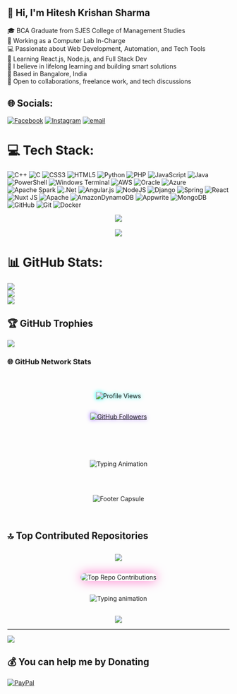 ## 👋 Hi, I'm Hitesh Krishan Sharma

🎓 BCA Graduate from SJES College of Management Studies  
💼 Working as a Computer Lab In-Charge  
💻 Passionate about Web Development, Automation, and Tech Tools  
🔧 Learning React.js, Node.js, and Full Stack Dev  
🧠 I believe in lifelong learning and building smart solutions  
📍 Based in Bangalore, India  
🤝 Open to collaborations, freelance work, and tech discussions



## 🌐 Socials:
[![Facebook](https://img.shields.io/badge/Facebook-%231877F2.svg?logo=Facebook&logoColor=white)](https://facebook.com/hiteshkrsharma) [![Instagram](https://img.shields.io/badge/Instagram-%23E4405F.svg?logo=Instagram&logoColor=white)](https://instagram.com/hiteshkrsharma) [![email](https://img.shields.io/badge/Email-D14836?logo=gmail&logoColor=white)](mailto:Hiteshkrishansharma@gmail.com) 

# 💻 Tech Stack:
![C++](https://img.shields.io/badge/c++-%2300599C.svg?style=for-the-badge&logo=c%2B%2B&logoColor=white) ![C](https://img.shields.io/badge/c-%2300599C.svg?style=for-the-badge&logo=c&logoColor=white) ![CSS3](https://img.shields.io/badge/css3-%231572B6.svg?style=for-the-badge&logo=css3&logoColor=white) ![HTML5](https://img.shields.io/badge/html5-%23E34F26.svg?style=for-the-badge&logo=html5&logoColor=white) ![Python](https://img.shields.io/badge/python-3670A0?style=for-the-badge&logo=python&logoColor=ffdd54) ![PHP](https://img.shields.io/badge/php-%23777BB4.svg?style=for-the-badge&logo=php&logoColor=white) ![JavaScript](https://img.shields.io/badge/javascript-%23323330.svg?style=for-the-badge&logo=javascript&logoColor=%23F7DF1E) ![Java](https://img.shields.io/badge/java-%23ED8B00.svg?style=for-the-badge&logo=openjdk&logoColor=white) ![PowerShell](https://img.shields.io/badge/PowerShell-%235391FE.svg?style=for-the-badge&logo=powershell&logoColor=white) ![Windows Terminal](https://img.shields.io/badge/Windows%20Terminal-%234D4D4D.svg?style=for-the-badge&logo=windows-terminal&logoColor=white) ![AWS](https://img.shields.io/badge/AWS-%23FF9900.svg?style=for-the-badge&logo=amazon-aws&logoColor=white) ![Oracle](https://img.shields.io/badge/Oracle-F80000?style=for-the-badge&logo=oracle&logoColor=white) ![Azure](https://img.shields.io/badge/azure-%230072C6.svg?style=for-the-badge&logo=microsoftazure&logoColor=white) ![Apache Spark](https://img.shields.io/badge/Apache%20Spark-FDEE21?style=for-the-badge&logo=apachespark&logoColor=black) ![.Net](https://img.shields.io/badge/.NET-5C2D91?style=for-the-badge&logo=.net&logoColor=white) ![Angular.js](https://img.shields.io/badge/angular.js-%23E23237.svg?style=for-the-badge&logo=angularjs&logoColor=white) ![NodeJS](https://img.shields.io/badge/node.js-6DA55F?style=for-the-badge&logo=node.js&logoColor=white) ![Django](https://img.shields.io/badge/django-%23092E20.svg?style=for-the-badge&logo=django&logoColor=white) ![Spring](https://img.shields.io/badge/spring-%236DB33F.svg?style=for-the-badge&logo=spring&logoColor=white) ![React](https://img.shields.io/badge/react-%2320232a.svg?style=for-the-badge&logo=react&logoColor=%2361DAFB) ![Nuxt JS](https://img.shields.io/badge/Nuxt-002E3B?style=for-the-badge&logo=nuxt.js&logoColor=#00DC82) ![Apache](https://img.shields.io/badge/apache-%23D42029.svg?style=for-the-badge&logo=apache&logoColor=white) ![AmazonDynamoDB](https://img.shields.io/badge/Amazon%20DynamoDB-4053D6?style=for-the-badge&logo=Amazon%20DynamoDB&logoColor=white) ![Appwrite](https://img.shields.io/badge/Appwrite-%23FD366E.svg?style=for-the-badge&logo=appwrite&logoColor=white) ![MongoDB](https://img.shields.io/badge/MongoDB-%234ea94b.svg?style=for-the-badge&logo=mongodb&logoColor=white) ![GitHub](https://img.shields.io/badge/github-%23121011.svg?style=for-the-badge&logo=github&logoColor=white) ![Git](https://img.shields.io/badge/git-%23F05033.svg?style=for-the-badge&logo=git&logoColor=white) ![Docker](https://img.shields.io/badge/docker-%230db7ed.svg?style=for-the-badge&logo=docker&logoColor=white)
<!-- Snake Game Repo View -->

<div align="center">
  <img src="https://readme-typing-svg.herokuapp.com?font=Fira+Code&size=24&duration=3000&pause=1000&color=0AFFEF&center=true&vCenter=true&width=700&height=45&lines=👨‍💻+while(true)+%7B+code();+%7D;💻+console.log('Hello+World!');🚀+BCA+Final+Year+Student;🔥+Hitesh+Krishan+Sharma+Coding+Life;🧠+Eat+Sleep+Code+Repeat" />
  <br><br>
  <img src="https://capsule-render.vercel.app/api?type=waving&color=0affef&height=100&section=footer&text=Hitesh's%20Dev%20World&fontSize=24&fontAlign=40&fontColor=ffffff" />
</div>






# 📊 GitHub Stats:
![](https://github-readme-stats.vercel.app/api?username=hiteshkrsharma&theme=shadow_green&hide_border=false&include_all_commits=false&count_private=false)<br/>
![](https://nirzak-streak-stats.vercel.app/?user=hiteshkrsharma&theme=shadow_green&hide_border=false)<br/>
![](https://github-readme-stats.vercel.app/api/top-langs/?username=hiteshkrsharma&theme=shadow_green&hide_border=false&include_all_commits=false&count_private=false&layout=compact)

## 🏆 GitHub Trophies
![](https://github-profile-trophy.vercel.app/?username=hiteshkrsharma&theme=radical&no-frame=false&no-bg=true&margin-w=4)


### 🌐 GitHub Network Stats

<div align="center" style="padding: 20px;">

  <!-- ✨ Profile Visitors Badge (Neon Glow Style) -->
  <img 
    src="https://komarev.com/ghpvc/?username=hiteshkrsharma&label=👁️+Visitors&color=0affef&style=for-the-badge" 
    alt="Profile Views" 
    style="margin: 8px; filter: drop-shadow(0 0 5px #0affef);" />

  <!-- 🙌 Followers Badge (Clickable, Glowing) -->
  <a href="https://github.com/hiteshkrsharma?tab=followers" target="_blank">
    <img 
      src="https://img.shields.io/badge/🙌%20Followers-Join%20The%20Journey-blueviolet?style=for-the-badge&logo=github" 
      alt="GitHub Followers"
      style="margin: 8px; filter: drop-shadow(0 0 5px #9F6EFF);" />
  </a>

  <br><br>

  <!-- 💻 Animated Typing Text (Motivational & Dev-centric) -->
  <img 
    src="https://readme-typing-svg.herokuapp.com?font=Fira+Code&size=24&pause=1000&color=00FEEF&width=700&center=true&vCenter=true&lines=🔥+Code.+Create.+Conquer.;💡+Keep+Learning%2C+Keep+Building.;🚀+Developer+By+Passion%2C+Problem+Solver+By+Choice.;🎯+Follow+For+More+Tech+Vibes!" 
    alt="Typing Animation" 
    style="margin-top: 20px;" />

  <br><br>

  <!-- 🎉 Footer Banner with Motion -->
  <img 
    src="https://capsule-render.vercel.app/api?type=waving&height=100&text=Thanks%20for%20visiting!%20Let's%20build%20together%20🚀&fontAlign=50&fontColor=fff&colorGradient=true&animation=twinkling" 
    alt="Footer Capsule" />

</div>



## 🔝 Top Contributed Repositories

<h2 align="center">
  <img src="https://img.shields.io/badge/-🔥%20My%20Top%20Repositories%20🔥-black?style=for-the-badge&logo=github&logoColor=white&color=FF6EC7">
</h2>

<div align="center">
  <img 
    src="https://github-contributor-stats.vercel.app/api?username=hiteshkrsharma&limit=5&theme=tokyonight&combine_all_yearly_contributions=true" 
    alt="Top Repo Contributions"
    style="border-radius: 12px; box-shadow: 0 0 25px #ff6ec7; margin-top: 10px;"
  />
  <br><br>

  <img 
    src="https://readme-typing-svg.herokuapp.com?font=Fira+Code&size=22&duration=4000&pause=1000&color=F72585&center=true&vCenter=true&width=600&height=40&lines=👨‍💻+Built+with+Passion+and+Persistence;🧠+Learning.+Coding.+Improving.;🚀+From+BCA+to+Beyond!"
    alt="Typing animation"
  />

  <br>

  <img src="https://capsule-render.vercel.app/api?type=rect&color=gradient&height=80&section=footer&text=🚀%20Consistency%20is%20the%20real%20Flex%20👨‍💻&fontColor=ffffff&fontSize=22&animation=twinkling" />
</div>

---
[![](https://visitcount.itsvg.in/api?id=hiteshkrsharma&icon=0&color=0)](https://visitcount.itsvg.in)

  ## 💰 You can help me by Donating
  [![PayPal](https://img.shields.io/badge/PayPal-00457C?style=for-the-badge&logo=paypal&logoColor=white)](https://paypal.me/@Hiteshkrishansharma) 

  
<!-- Proudly created with GPRM ( https://gprm.itsvg.in ) -->

